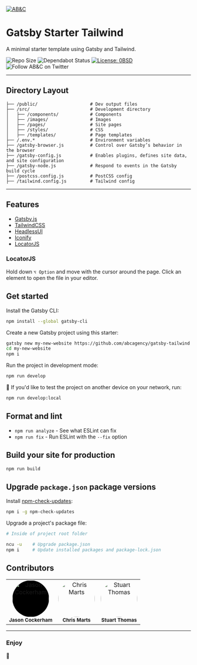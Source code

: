 <!-- markdownlint-disable -->
[![AB&C](https://avatars3.githubusercontent.com/u/22617576?s=200&v=4)](https://abccreative.com/)
<!-- markdownlint-enable -->

# Gatsby Starter Tailwind

A minimal starter template using Gatsby and Tailwind.

![Repo Size](https://img.shields.io/github/repo-size/badges/shields.svg?style=for-the-badge)
![Dependabot Status](https://img.shields.io/badge/Dependabot-Enabled-0366d6?style=for-the-badge&logo=dependabot)
[![License: 0BSD](https://img.shields.io/badge/license-0BSD-blue.svg?style=for-the-badge)](http://unlicense.org/)
![Follow AB&C on Twitter](https://img.shields.io/twitter/follow/abc_Creative.svg?label=Follow+AB%26C&style=for-the-badge&logo=twitter)

---

## Directory Layout

```shell
├── /public/                    # Dev output files
├── /src/                       # Development directory
│   ├── /components/            # Components
│   ├── /images/                # Images
│   ├── /pages/                 # Site pages
│   ├── /styles/                # CSS
│   ├── /templates/             # Page templates
├── /.env.*                     # Environment variables
├── /gatsby-browser.js          # Control over Gatsby’s behavior in the browser
├── /gatsby-config.js           # Enables plugins, defines site data, and site configuration
├── /gatsby-node.js             # Respond to events in the Gatsby build cycle
├── /postcss.config.js          # PostCSS config
├── /tailwind.config.js         # Tailwind config
```

---

## Features

- [Gatsby.js](https://www.gatsbyjs.com/)
- [TailwindCSS](https://tailwindcss.com/)
- [HeadlessUI](https://headlessui.dev/)
- [Iconify](https://iconify.design/)
- [LocatorJS](https://www.locatorjs.com/)

### LocatorJS

Hold down `⌥ Option` and move with the cursor around the page.
Click an element to open the file in your editor.

## Get started

Install the Gatsby CLI:

```sh
npm install --global gatsby-cli
```

Create a new Gatsby project using this starter:

```sh
gatsby new my-new-website https://github.com/abcagency/gatsby-tailwind
cd my-new-website
npm i
```

Run the project in development mode:

```sh
npm run develop
```

📳 If you'd like to test the project on another device on your network, run:

```sh
npm run develop:local
```

## Format and lint

- `npm run analyze` - See what ESLint can fix
- `npm run fix` - Run ESLint with the `--fix` option

## Build your site for production

```sh
npm run build
```

## Upgrade `package.json` package versions

Install [npm-check-updates](https://www.npmjs.com/package/npm-check-updates):

```sh
npm i -g npm-check-updates
```

Upgrade a project's package file:

```sh
# Inside of project root folder

ncu -u    # Upgrade package.json
npm i     # Update installed packages and package-lock.json
```

## Contributors

<!-- markdownlint-disable -->
<table>
  <tr>
    <td align="center" style=""><img src="https://avatars.githubusercontent.com/u/6616625?s=60&v=4" width="100px;"  style="background-color: #000; border-radius: 9999px;" alt="Jason Cockerham"/><br /><sub><b>Jason Cockerham</b></sub></td>
		<td align="center"><img src="https://avatars.githubusercontent.com/u/650202?s=120&v=4" width="100px;"  style="border-radius: 9999px;" alt="Chris Marts"/><br /><sub><b>Chris Marts</b></sub></td>
		<td align="center"><img src="https://avatars.githubusercontent.com/u/25408000?s=120&v=4" width="100px;" style="border-radius: 9999px;" alt="Stuart Thomas"/><br /><sub><b>Stuart Thomas</b></sub></td>
  </tr>
</table>
<!-- markdownlint-enable -->

---

### Enjoy

:metal:
